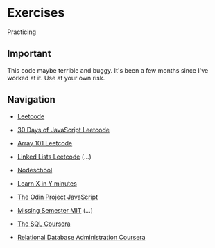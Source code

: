 # Exercises

Practicing

## Important

This code maybe terrible and buggy. It's been a few months since I've worked at it. Use at your own risk.

## Navigation

- [Leetcode](https://leetcode.com/)

- [30 Days of JavaScript Leetcode](https://leetcode.com/studyplan/30-days-of-javascript/)

- [Array 101 Leetcode](https://leetcode.com/explore/learn/card/fun-with-arrays/)

- [Linked Lists Leetcode](https://leetcode.com/explore/learn/card/linked-list/) (...)

- [Nodeschool](https://nodeschool.io/)

- [Learn X in Y minutes](https://learnxinyminutes.com/)

- [The Odin Project JavaScript](https://www.theodinproject.com/paths/full-stack-javascript/courses/javascript)

- [Missing Semester MIT](https://missing.csail.mit.edu/) (...)

- [The SQL Coursera](https://www.coursera.org/learn/the-structured-query-language-sql/home/week/1)

- [Relational Database Administration Coursera](https://www.coursera.org/learn/relational-database-administration/home/module/1)

